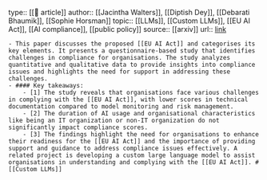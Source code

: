 type:: [[📝 article]]
author:: [[Jacintha Walters]], [[Diptish Dey]], [[Debarati Bhaumik]], [[Sophie Horsman]]
topic:: [[LLMs]], [[Custom LLMs]], [[EU AI Act]], [[AI compliance]], [[public policy]] 
source:: [[arxiv]] 
url:: [link](http://arxiv.org/abs/2307.10458)

	- This paper discusses the proposed [[EU AI Act]] and categorises its key elements. It presents a questionnaire-based study that identifies challenges in compliance for organisations. The study analyzes quantitative and qualitative data to provide insights into compliance issues and highlights the need for support in addressing these challenges.
	- #### Key takeaways:
		- [1] The study reveals that organisations face various challenges in complying with the [[EU AI Act]], with lower scores in technical documentation compared to model monitoring and risk management.
		- [2] The duration of AI usage and organisational characteristics like being an IT organization or non-IT organization do not significantly impact compliance scores.
		- [3] The findings highlight the need for organisations to enhance their readiness for the [[EU AI Act]] and the importance of providing support and guidance to address compliance issues effectively. A related project is developing a custom large language model to assist organisations in understanding and complying with the [[EU AI Act]]. #[[Custom LLMs]]